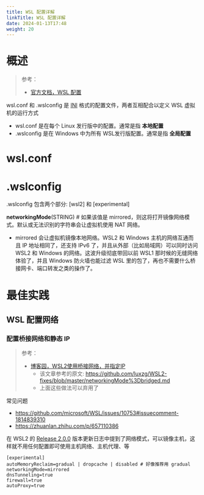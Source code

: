 ```yaml
---
title: WSL 配置详解
linkTitle: WSL 配置详解
date: 2024-01-13T17:48
weight: 20
---
```


# 概述

> 参考：
> 
> - [官方文档，WSL 配置](https://learn.microsoft.com/en-us/windows/wsl/wsl-config)

wsl.conf 和 .wslconfig 是 [INI](docs/2.编程/无法分类的语言/INI.md) 格式的配置文件，两者互相配合以定义 WSL 虚拟机的运行方式

- wsl.conf 是在每个 Linux 发行版中的配置。通常是指 **本地配置**
- .wslconfig 是在 Windows 中为所有 WSL发行版配置。通常是指 **全局配置**

# wsl.conf


# .wslconfig

.wslconfig 包含两个部分: [wsl2] 和 [experimental]

**networkingMode**(STRING) # 如果该值是 mirrored，则这将打开镜像网络模式。默认或无法识别的字符串会让虚拟机使用 NAT 网络。

- mirrored 会让虚拟机镜像本地网络。WSL2 和 Windows 主机的网络互通而且 IP 地址相同了，还支持 IPv6 了，并且从外部（比如局域网）可以同时访问 WSL2 和 Windows 的网络。这波升级彻底带回以前 WSL1 那时候的无缝网络体验了，并且 Windows 防火墙也能过滤 WSL 里的包了，再也不需要什么桥接网卡、端口转发之类的操作了。

# 最佳实践

## WSL 配置网络

### 配置桥接网络和静态 IP

> 参考：
> 
> - [博客园，WSL2使用桥接网络，并指定IP](https://www.cnblogs.com/lic0914/p/17003251.html)
>   - 该文章参考的原文: https://github.com/luxzg/WSL2-fixes/blob/master/networkingMode%3Dbridged.md
>   - 上面这些做法可以弃用了

常见问题

- https://github.com/microsoft/WSL/issues/10753#issuecomment-1814839310
- https://zhuanlan.zhihu.com/p/657110386

在 WSL2 的 [Release 2.0.0](https://github.com/microsoft/WSL/releases/tag/2.0.0) 版本更新日志中提到了网络模式，可以镜像主机，这样就不用任何配置即可使用主机网络、主机代理、等

```
[experimental]
autoMemoryReclaim=gradual | dropcache | disabled # 好像推荐用 gradual
networkingMode=mirrored
dnsTunneling=true
firewall=true
autoProxy=true
```



